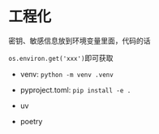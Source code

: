 # 工程化

密钥、敏感信息放到环境变量里面，代码的话

`os.environ.get('xxx')`即可获取

- venv: `python -m venv .venv`
- pyproject.toml: `pip install -e .`



- uv
- poetry